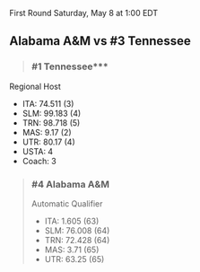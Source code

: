 First Round
Saturday, May 8 at 1:00 EDT
## Alabama A&M vs #3 Tennessee

> ### #1 Tennessee***  
Regional Host  
- ITA: 74.511 (3)  
- SLM: 99.183 (4)  
- TRN: 98.718 (5)  
- MAS: 9.17 (2)  
- UTR: 80.17 (4)  
- USTA: 4  
- Coach: 3  

> ### #4 Alabama A&M  
> Automatic Qualifier  
> - ITA: 1.605 (63)  
> - SLM: 76.008 (64)  
> - TRN: 72.428 (64)  
> - MAS: 3.71 (65)  
> - UTR: 63.25 (65)  
